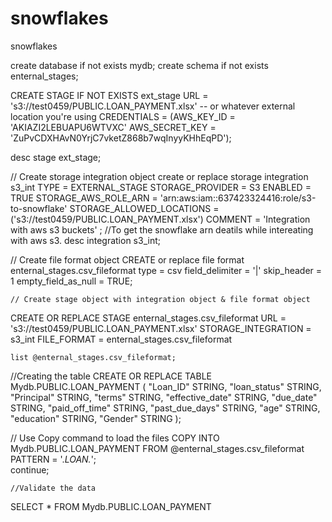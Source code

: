 # snowflakes
snowflakes

create database if not exists mydb;
create schema if not exists enternal_stages;

CREATE STAGE IF NOT EXISTS ext_stage
URL = 's3://test0459/PUBLIC.LOAN_PAYMENT.xlsx'  -- or whatever external location you're using
CREDENTIALS = (AWS_KEY_ID = 'AKIAZI2LEBUAPU6WTVXC' AWS_SECRET_KEY = 'ZuPvCDXHAvN0YrjC7vketZ868b7wqInyyKHhEqPD');

desc stage ext_stage;

// Create storage integration object
create or replace storage integration s3_int
  TYPE = EXTERNAL_STAGE
  STORAGE_PROVIDER = S3
  ENABLED = TRUE 
  STORAGE_AWS_ROLE_ARN = 'arn:aws:iam::637423324416:role/s3-to-snowflake'
  STORAGE_ALLOWED_LOCATIONS = ('s3://test0459/PUBLIC.LOAN_PAYMENT.xlsx')
  COMMENT = 'Integration with aws s3 buckets' ;
//To get the snowflake arn deatils while intereating with aws s3.
desc integration s3_int;

// Create file format object
CREATE or replace file format  enternal_stages.csv_fileformat
    type = csv
    field_delimiter = '|'
    skip_header = 1
    empty_field_as_null = TRUE;   

    // Create stage object with integration object & file format object
CREATE OR REPLACE STAGE enternal_stages.csv_fileformat
    URL = 's3://test0459/PUBLIC.LOAN_PAYMENT.xlsx'
    STORAGE_INTEGRATION = s3_int
    FILE_FORMAT = enternal_stages.csv_fileformat

    list @enternal_stages.csv_fileformat;

    
//Creating the table
CREATE OR REPLACE TABLE Mydb.PUBLIC.LOAN_PAYMENT (
  "Loan_ID" STRING,
  "loan_status" STRING,
  "Principal" STRING,
  "terms" STRING,
  "effective_date" STRING,
  "due_date" STRING,
  "paid_off_time" STRING,
  "past_due_days" STRING,
  "age" STRING,
  "education" STRING,
  "Gender" STRING
 );

 
// Use Copy command to load the files
COPY INTO  Mydb.PUBLIC.LOAN_PAYMENT
    FROM @enternal_stages.csv_fileformat
    PATTERN = '.*LOAN.*';   
    continue;

    //Validate the data
SELECT * FROM Mydb.PUBLIC.LOAN_PAYMENT
